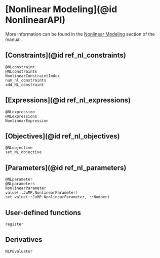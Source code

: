 # [Nonlinear Modeling](@id NonlinearAPI)

More information can be found in the [Nonlinear Modeling](@ref) section of the
manual.

## [Constraints](@id ref_nl_constraints)

```@docs
@NLconstraint
@NLconstraints
NonlinearConstraintIndex
num_nl_constraints
add_NL_constraint
```

## [Expressions](@id ref_nl_expressions)

```@docs
@NLexpression
@NLexpressions
NonlinearExpression
```

## [Objectives](@id ref_nl_objectives)

```@docs
@NLobjective
set_NL_objective
```

## [Parameters](@id ref_nl_parameters)

```@docs
@NLparameter
@NLparameters
NonlinearParameter
value(::JuMP.NonlinearParameter)
set_value(::JuMP.NonlinearParameter, ::Number)
```

## User-defined functions

```@docs
register
```

## Derivatives

```@docs
NLPEvaluator
```
